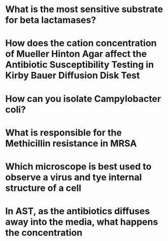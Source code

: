 # What is the most sensitive substrate for beta lactamases?
# How does the cation concentration of Mueller Hinton Agar affect the Antibiotic Susceptibility Testing in Kirby Bauer Diffusion Disk Test
# How can you isolate Campylobacter coli?
# What is responsible for the Methicillin resistance in MRSA
# Which microscope is best used to observe a virus and tye internal structure of a cell
# In AST, as the antibiotics diffuses away into the media, what happens the concentration 
